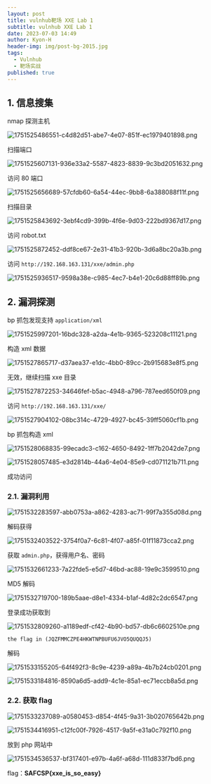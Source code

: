 ```yaml
---
layout: post
title: vulnhub靶场 XXE Lab 1
subtitle: vulnhub XXE Lab 1
date: 2023-07-03 14:49
author: Kyon-H
header-img: img/post-bg-2015.jpg
tags:
  - Vulnhub
  - 靶场实战
published: true
---
```


## 1. 信息搜集

nmap 探测主机

![1751525486551-c4d82d51-abe7-4e07-851f-ec1979401898.png](https://img.ghostliner.top/uV0tzr.png)

扫描端口

![1751525607131-936e33a2-5587-4823-8839-9c3bd2051632.png](https://img.ghostliner.top/o6HFh8.png)

访问 80 端口

![1751525656689-57cfdb60-6a54-44ec-9bb8-6a388088f11f.png](https://img.ghostliner.top/72YuN7.png)

扫描目录

![1751525843692-3ebf4cd9-399b-4f6e-9d03-222bd9367d17.png](https://img.ghostliner.top/8mmoYY.png)

访问 robot.txt

![1751525872452-ddf8ce67-2e31-41b3-920b-3d6a8bc20a3b.png](https://img.ghostliner.top/yjb1e5.png)

访问 `http://192.168.163.131/xxe/admin.php`

![1751525936517-9598a38e-c985-4ec7-b4e1-20c6d88ff89b.png](https://img.ghostliner.top/FI8u5Y.png)

## 2. 漏洞探测

bp 抓包发现支持 `application/xml`

![1751525997201-16bdc328-a2da-4e1b-9365-523208c11121.png](https://img.ghostliner.top/69DMjG.png)

构造 xml 数据

![1751527865717-d37aea37-e1dc-4bb0-89cc-2b915683e8f5.png](https://img.ghostliner.top/P0H4C0.png)

无效，继续扫描 xxe 目录

![1751527872253-34646fef-b5ac-4948-a796-787eed650f09.png](https://img.ghostliner.top/yKbYgv.png)

访问 `http://192.168.163.131/xxe/`

![1751527904102-08bc314c-4729-4927-bc45-39ff5060cf1b.png](https://img.ghostliner.top/r9Yu1k.png)

bp 抓包构造 xml

![1751528068835-99ecadc3-c162-4650-8492-1ff7b2042de7.png](https://img.ghostliner.top/zEB5zr.png)

![1751528057485-e3d2814b-44a6-4e04-85e9-cd071121b711.png](https://img.ghostliner.top/4kazHV.png)

成功访问

### 2.1. 漏洞利用

![1751532283597-abb0753a-a862-4283-ac71-99f7a355d08d.png](https://img.ghostliner.top/nVMzDW.png)

解码获得

![1751532403522-3754f0a7-6c81-4f07-a85f-01f11873cca2.png](https://img.ghostliner.top/r22q8J.png)

获取 `admin.php`，获得用户名、密码

![1751532661233-7a22fde5-e5d7-46bd-ac88-19e9c3599510.png](https://img.ghostliner.top/TgoPwd.png)

MD5 解码

![1751532719700-189b5aae-d8e1-4334-b1af-4d82c2dc6547.png](https://img.ghostliner.top/9cNTAK.png)

登录成功获取到

![1751532809260-a1189edf-cf42-4b90-bd57-db6c6602510e.png](https://img.ghostliner.top/ewSgub.png)

`the flag in (JQZFMMCZPE4HKWTNPBUFU6JVO5QUQQJ5)`

解码

![1751533155205-64f492f3-8c9e-4239-a89a-4b7b24cb0201.png](https://img.ghostliner.top/vVZI0p.png)

![1751533184816-8590a6d5-add9-4c1e-85a1-ec71eccb8a5d.png](https://img.ghostliner.top/hjXFRS.png)

### 2.2. 获取 flag

![1751533237089-a0580453-d854-4f45-9a31-3b020765642b.png](https://img.ghostliner.top/T931RK.png)

![1751534416951-c12fc00f-7926-4517-9a5f-e31a0c792f10.png](https://img.ghostliner.top/YOMoa3.png)

放到 php 网站中

![1751534536537-bf317401-e97b-4a6f-a68d-111d833f7bd6.png](https://img.ghostliner.top/XisCYG.png)

flag：**SAFCSP{xxe_is_so_easy}**
